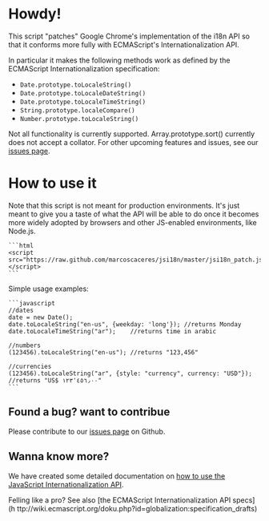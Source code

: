 # Howdy!

This script "patches" Google Chrome's implementation of the i18n API so that
it conforms more fully with ECMAScript's Internationalization API.

In particular it makes the following methods work as defined by the ECMAScript
Internationalization specification:

  * `Date.prototype.toLocaleString()`
  * `Date.prototype.toLocaleDateString()`
  * `Date.prototype.toLocaleTimeString() `
  * `String.prototype.localeCompare() `
  * `Number.prototype.toLocaleString()`

Not all functionality is currently supported. Array.prototype.sort() currently
does not accept a collator. For other upcoming features and issues, see our
[issues
page](https://github.com/marcoscaceres/jsi18n/issues?sort=created&state=open).

# How to use it

Note that this script is not meant for production environments. It's just
meant to give you a taste of what the API will be able to do once it becomes
more widely adopted by browsers and other JS-enabled environments, like
Node.js.

    
    ```html
    <script src="https://raw.github.com/marcoscaceres/jsi18n/master/jsi18n_patch.js">
    </script>
    ```

Simple usage examples:

    
    ```javascript
    //dates
    date = new Date();
    date.toLocaleString("en-us", {weekday: 'long'}); //returns Monday
    date.toLocaleTimeString("ar");    //returns time in arabic
    
    //numbers
    (123456).toLocaleString("en-us"); //returns "123,456"
    
    //currencies
    (123456).toLocaleString("ar", {style: "currency", currency: "USD"});
    //returns "US$ ١٢٣٬٤٥٦٫٠٠"
    ```

## Found a bug? want to contribue

Please contribute to our [issues
page](https://github.com/marcoscaceres/jsi18n/issues?sort=created&state=open)
on Github.

## Wanna know more?

We have created some detailed documentation on [how to use the JavaScript
Internationalization API](http://marcoscaceres.github.com/jsi18n/).

Felling like a pro? See also [the ECMAScript Internationalization API specs](h
ttp://wiki.ecmascript.org/doku.php?id=globalization:specification_drafts)

